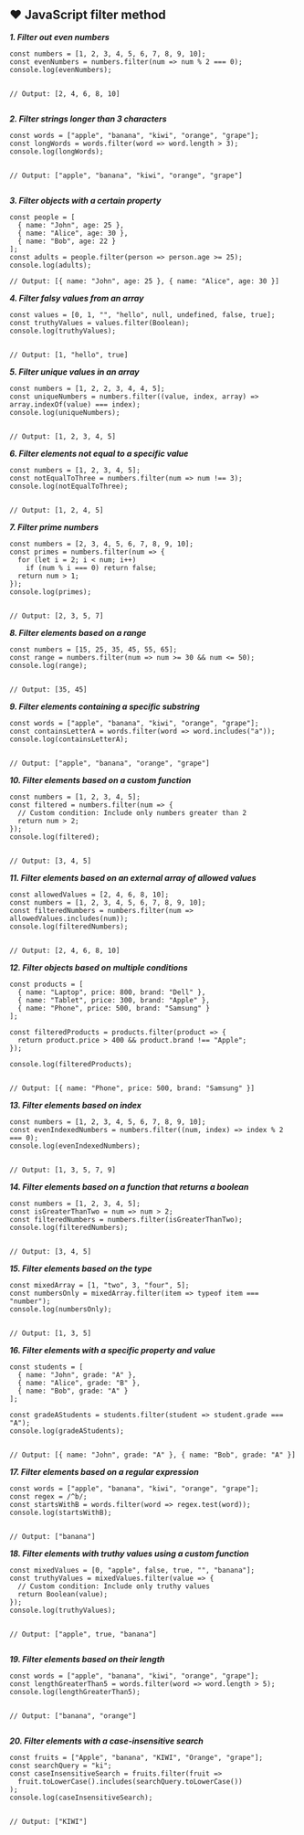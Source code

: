 ## ❤️ JavaScript filter method

***1. Filter out even numbers***
```
const numbers = [1, 2, 3, 4, 5, 6, 7, 8, 9, 10];
const evenNumbers = numbers.filter(num => num % 2 === 0);
console.log(evenNumbers);


// Output: [2, 4, 6, 8, 10]


```
***2. Filter strings longer than 3 characters***
```
const words = ["apple", "banana", "kiwi", "orange", "grape"];
const longWords = words.filter(word => word.length > 3);
console.log(longWords);


// Output: ["apple", "banana", "kiwi", "orange", "grape"]


```
***3. Filter objects with a certain property***
```
const people = [
  { name: "John", age: 25 },
  { name: "Alice", age: 30 },
  { name: "Bob", age: 22 }
];
const adults = people.filter(person => person.age >= 25);
console.log(adults);

// Output: [{ name: "John", age: 25 }, { name: "Alice", age: 30 }]

```
***4. Filter falsy values from an array***
```
const values = [0, 1, "", "hello", null, undefined, false, true];
const truthyValues = values.filter(Boolean);
console.log(truthyValues);


// Output: [1, "hello", true]

```
***5. Filter unique values in an array***
```
const numbers = [1, 2, 2, 3, 4, 4, 5];
const uniqueNumbers = numbers.filter((value, index, array) => array.indexOf(value) === index);
console.log(uniqueNumbers);


// Output: [1, 2, 3, 4, 5]

```
***6. Filter elements not equal to a specific value***
```
const numbers = [1, 2, 3, 4, 5];
const notEqualToThree = numbers.filter(num => num !== 3);
console.log(notEqualToThree);


// Output: [1, 2, 4, 5]

```
***7. Filter prime numbers***
```
const numbers = [2, 3, 4, 5, 6, 7, 8, 9, 10];
const primes = numbers.filter(num => {
  for (let i = 2; i < num; i++)
    if (num % i === 0) return false;
  return num > 1;
});
console.log(primes);


// Output: [2, 3, 5, 7]

```
***8. Filter elements based on a range***
```
const numbers = [15, 25, 35, 45, 55, 65];
const range = numbers.filter(num => num >= 30 && num <= 50);
console.log(range);


// Output: [35, 45]
```
***9. Filter elements containing a specific substring***
```
const words = ["apple", "banana", "kiwi", "orange", "grape"];
const containsLetterA = words.filter(word => word.includes("a"));
console.log(containsLetterA);


// Output: ["apple", "banana", "orange", "grape"]

```
***10. Filter elements based on a custom function***
```
const numbers = [1, 2, 3, 4, 5];
const filtered = numbers.filter(num => {
  // Custom condition: Include only numbers greater than 2
  return num > 2;
});
console.log(filtered);


// Output: [3, 4, 5]

```
***11. Filter elements based on an external array of allowed values***
```
const allowedValues = [2, 4, 6, 8, 10];
const numbers = [1, 2, 3, 4, 5, 6, 7, 8, 9, 10];
const filteredNumbers = numbers.filter(num => allowedValues.includes(num));
console.log(filteredNumbers);


// Output: [2, 4, 6, 8, 10]

```
***12. Filter objects based on multiple conditions***
```
const products = [
  { name: "Laptop", price: 800, brand: "Dell" },
  { name: "Tablet", price: 300, brand: "Apple" },
  { name: "Phone", price: 500, brand: "Samsung" }
];

const filteredProducts = products.filter(product => {
  return product.price > 400 && product.brand !== "Apple";
});

console.log(filteredProducts);


// Output: [{ name: "Phone", price: 500, brand: "Samsung" }]

```
***13. Filter elements based on index***
```
const numbers = [1, 2, 3, 4, 5, 6, 7, 8, 9, 10];
const evenIndexedNumbers = numbers.filter((num, index) => index % 2 === 0);
console.log(evenIndexedNumbers);


// Output: [1, 3, 5, 7, 9]

```
***14. Filter elements based on a function that returns a boolean***
```
const numbers = [1, 2, 3, 4, 5];
const isGreaterThanTwo = num => num > 2;
const filteredNumbers = numbers.filter(isGreaterThanTwo);
console.log(filteredNumbers);


// Output: [3, 4, 5]

```
***15. Filter elements based on the type***
```
const mixedArray = [1, "two", 3, "four", 5];
const numbersOnly = mixedArray.filter(item => typeof item === "number");
console.log(numbersOnly);


// Output: [1, 3, 5]

```
***16. Filter elements with a specific property and value***
```
const students = [
  { name: "John", grade: "A" },
  { name: "Alice", grade: "B" },
  { name: "Bob", grade: "A" }
];

const gradeAStudents = students.filter(student => student.grade === "A");
console.log(gradeAStudents);


// Output: [{ name: "John", grade: "A" }, { name: "Bob", grade: "A" }]

```
***17. Filter elements based on a regular expression***
```
const words = ["apple", "banana", "kiwi", "orange", "grape"];
const regex = /^b/;
const startsWithB = words.filter(word => regex.test(word));
console.log(startsWithB);


// Output: ["banana"]

```
***18. Filter elements with truthy values using a custom function***
```
const mixedValues = [0, "apple", false, true, "", "banana"];
const truthyValues = mixedValues.filter(value => {
  // Custom condition: Include only truthy values
  return Boolean(value);
});
console.log(truthyValues);


// Output: ["apple", true, "banana"]


```
***19. Filter elements based on their length***
```
const words = ["apple", "banana", "kiwi", "orange", "grape"];
const lengthGreaterThan5 = words.filter(word => word.length > 5);
console.log(lengthGreaterThan5);


// Output: ["banana", "orange"]


```
***20. Filter elements with a case-insensitive search***
```
const fruits = ["Apple", "banana", "KIWI", "Orange", "grape"];
const searchQuery = "ki";
const caseInsensitiveSearch = fruits.filter(fruit =>
  fruit.toLowerCase().includes(searchQuery.toLowerCase())
);
console.log(caseInsensitiveSearch);


// Output: ["KIWI"]

```
